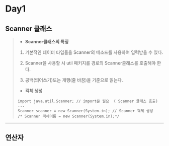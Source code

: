 Day1
====
 Scanner 클래스
 -----------------------
>  * **Scanner클래스의 특징**
>  1. 기본적인 데이터 타입들을 Scanner의 메소드를 사용하여 입력받을 수 있다.
>  
>  2. Scanner을 사용할 시 util	패키지를 경로의 Scanner클래스를 호출해야 한다.
>
>  3. 공백(띄어쓰기)또는 개행(줄 바꿈)을 기준으로 읽는다.
>
>  * **객체 생성**
>  ```
>  import java.util.Scanner; // import문 필요	( Scanner 클래스 호출)
>  ...
>  Scanner scanner = new Scanner(System.in); // Scanner 객체 생성
>  /* Scanner 객체이름 = new Scanner(System.in);*/
>  ```
--------------------------
연산자
---------

